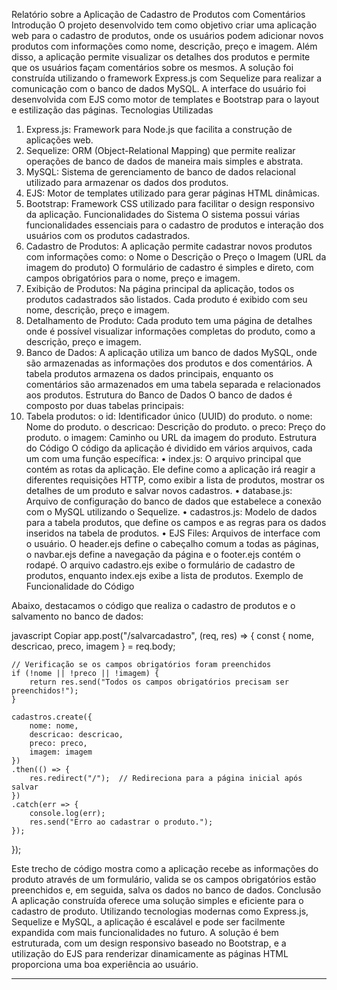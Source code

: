 Relatório sobre a Aplicação de Cadastro de Produtos com Comentários
Introdução
O projeto desenvolvido tem como objetivo criar uma aplicação web para o cadastro de produtos, onde os usuários podem adicionar novos produtos com informações como nome, descrição, preço e imagem. Além disso, a aplicação permite visualizar os detalhes dos produtos e permite que os usuários façam comentários sobre os mesmos.
A solução foi construída utilizando o framework Express.js com Sequelize para realizar a comunicação com o banco de dados MySQL. A interface do usuário foi desenvolvida com EJS como motor de templates e Bootstrap para o layout e estilização das páginas.
Tecnologias Utilizadas
1.	Express.js: Framework para Node.js que facilita a construção de aplicações web.
2.	Sequelize: ORM (Object-Relational Mapping) que permite realizar operações de banco de dados de maneira mais simples e abstrata.
3.	MySQL: Sistema de gerenciamento de banco de dados relacional utilizado para armazenar os dados dos produtos.
4.	EJS: Motor de templates utilizado para gerar páginas HTML dinâmicas.
5.	Bootstrap: Framework CSS utilizado para facilitar o design responsivo da aplicação.
Funcionalidades do Sistema
O sistema possui várias funcionalidades essenciais para o cadastro de produtos e interação dos usuários com os produtos cadastrados.
1.	Cadastro de Produtos: A aplicação permite cadastrar novos produtos com informações como:
o	Nome
o	Descrição
o	Preço
o	Imagem (URL da imagem do produto)
O formulário de cadastro é simples e direto, com campos obrigatórios para o nome, preço e imagem.
2.	Exibição de Produtos: Na página principal da aplicação, todos os produtos cadastrados são listados. Cada produto é exibido com seu nome, descrição, preço e imagem.
3.	Detalhamento de Produto: Cada produto tem uma página de detalhes onde é possível visualizar informações completas do produto, como a descrição, preço e imagem.
4.	Banco de Dados: A aplicação utiliza um banco de dados MySQL, onde são armazenadas as informações dos produtos e dos comentários. A tabela produtos armazena os dados principais, enquanto os comentários são armazenados em uma tabela separada e relacionados aos produtos.
Estrutura do Banco de Dados
O banco de dados é composto por duas tabelas principais:
1.	Tabela produtos:
o	id: Identificador único (UUID) do produto.
o	nome: Nome do produto.
o	descricao: Descrição do produto.
o	preco: Preço do produto.
o	imagem: Caminho ou URL da imagem do produto.
Estrutura do Código
O código da aplicação é dividido em vários arquivos, cada um com uma função específica:
•	index.js: O arquivo principal que contém as rotas da aplicação. Ele define como a aplicação irá reagir a diferentes requisições HTTP, como exibir a lista de produtos, mostrar os detalhes de um produto e salvar novos cadastros.
•	database.js: Arquivo de configuração do banco de dados que estabelece a conexão com o MySQL utilizando o Sequelize.
•	cadastros.js: Modelo de dados para a tabela produtos, que define os campos e as regras para os dados inseridos na tabela de produtos.
•	EJS Files: Arquivos de interface com o usuário. O header.ejs define o cabeçalho comum a todas as páginas, o navbar.ejs define a navegação da página e o footer.ejs contém o rodapé. O arquivo cadastro.ejs exibe o formulário de cadastro de produtos, enquanto index.ejs exibe a lista de produtos.
Exemplo de Funcionalidade do Código

Abaixo, destacamos o código que realiza o cadastro de produtos e o salvamento no banco de dados:

javascript
Copiar
app.post("/salvarcadastro", (req, res) => {
    const { nome, descricao, preco, imagem } = req.body;

    // Verificação se os campos obrigatórios foram preenchidos
    if (!nome || !preco || !imagem) {
        return res.send("Todos os campos obrigatórios precisam ser preenchidos!");
    }

    cadastros.create({
        nome: nome,
        descricao: descricao,
        preco: preco,
        imagem: imagem
    })
    .then(() => {
        res.redirect("/");  // Redireciona para a página inicial após salvar
    })
    .catch(err => {
        console.log(err);
        res.send("Erro ao cadastrar o produto.");
    });
});



Este trecho de código mostra como a aplicação recebe as informações do produto através de um formulário, valida se os campos obrigatórios estão preenchidos e, em seguida, salva os dados no banco de dados.
Conclusão
A aplicação construída oferece uma solução simples e eficiente para o cadastro de produto. Utilizando tecnologias modernas como Express.js, Sequelize e MySQL, a aplicação é escalável e pode ser facilmente expandida com mais funcionalidades no futuro.
A solução é bem estruturada, com um design responsivo baseado no Bootstrap, e a utilização do EJS para renderizar dinamicamente as páginas HTML proporciona uma boa experiência ao usuário.
________________________________________

